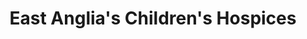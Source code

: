 ---
title: "East Anglia's Children's Hospices"
url: /downham-market/east-anglias-childrens-hospices/
shop: charity
---